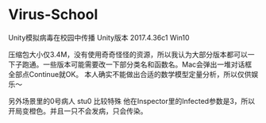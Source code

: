 # Virus-School
Unity模拟病毒在校园中传播
Unity版本 2017.4.36c1 Win10

压缩包大小仅3.4M，没有使用奇奇怪怪的资源，所以我认为大部分版本都可以一下子跑通。一些版本可能需要改一下部分类名和函数名。Mac会弹出一堆对话框全部点Continue就OK。
本人确实不能做出合适的数学模型定量分析，所以仅供娱乐～

另外场景里的0号病人 stu0 比较特殊 他在Inspector里的Infected参数是3，所以开局变橙色。并且一只不会发病，只会传染。
